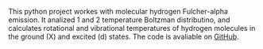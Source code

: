 This python project workes with molecular hydrogen Fulcher-alpha emission. It analized 1 and 2 temperature Boltzman distributino, and calculates rotational and vibrational temperatures of hydrogen molecules in the ground (X) and excited (d) states. The code is avaliable on <a href='https://github.com/queezz/fulcheranalyzer'>GitHub</a>.
